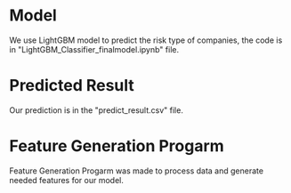 # Model
We use LightGBM model to predict the risk type of companies, the code is in "LightGBM_Classifier_finalmodel.ipynb" file.  

# Predicted Result
Our prediction is in the "predict_result.csv" file.  

# Feature Generation Progarm
Feature Generation Progarm was made to process data and generate needed features for our model.
